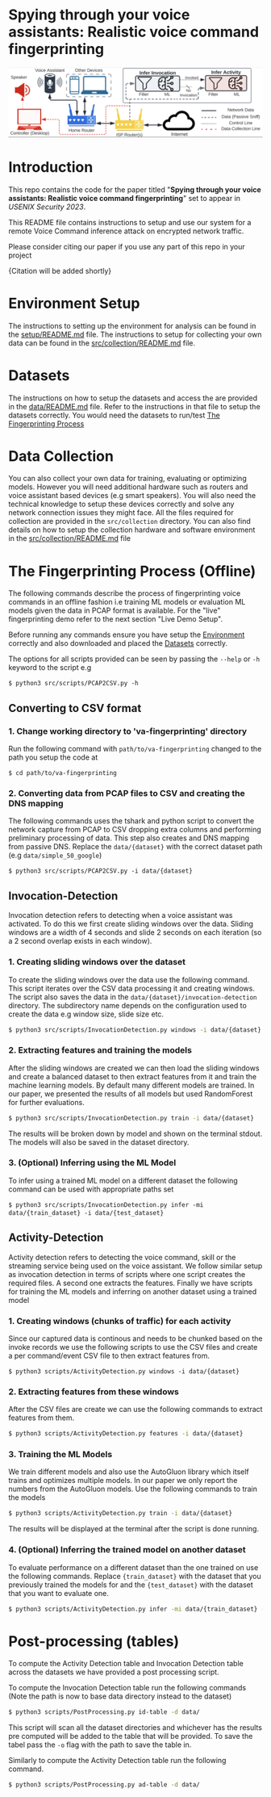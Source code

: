 # Spying through your voice assistants: Realistic voice command fingerprinting

![Process Diagram](setup/process_diagram.png)
# Introduction

This repo contains the code for the paper titled "**Spying through your voice assistants: Realistic voice command fingerprinting**" set to appear in *USENIX Security 2023*. 

This README file contains instructions to setup and use our system for a remote Voice Command inference attack on encrypted network traffic.

Please consider citing our paper if you use any part of this repo in your project

{Citation will be added shortly}

# Environment Setup

The instructions to setting up the environment for analysis can be found in the [setup/README.md](setup/README.md) file. The instructions to setup for collecting your own data can be found in the [src/collection/README.md](src/collection/README.md) file.

# Datasets

The instructions on how to setup the datasets and access the are provided in the [data/README.md](data/README.md) file. Refer to the instructions in that file to setup the datasets correctly. You would need the datasets to run/test [The Fingerprinting Process](#the-fingerprinting-process-offline)

# Data Collection

You can also collect your own data for training, evaluating or optimizing models. However you will need additional hardware such as routers and voice assistant based devices (e.g smart speakers). You will also need the technical knowledge to setup these devices correctly and solve any network connection issues they might face. All the files required for collection are provided in the `src/collection` directory. You can also find details on how to setup the collection hardware and software environment in the [src/collection/README.md](src/collection/README.md) file


# The Fingerprinting Process (Offline)

The following commands describe the process of fingerprinting voice commands in an offline fashion i.e training ML models or evaluation ML models given the data in PCAP format is available. For the "live" fingerprinting demo refer to the next section "Live Demo Setup".

Before running any commands ensure you have setup the [Environment](#environment-setup) correctly and also downloaded and placed the [Datasets](#datasets) correctly.

The options for all scripts provided can be seen by passing the `--help` or `-h` keyword to the script e.g

```console
$ python3 src/scripts/PCAP2CSV.py -h
```

## Converting to CSV format
### 1. Change working directory to 'va-fingerprinting' directory

Run the following command with `path/to/va-fingerprinting` changed to the path you setup the code at

```console
$ cd path/to/va-fingerprinting
```

### 2. Converting data from PCAP files to CSV and creating the DNS mapping

The following commands uses the tshark and python script to convert the network capture from PCAP to CSV dropping extra columns and performing preliminary processing of data. This step also creates and DNS mapping from passive DNS. Replace the `data/{dataset}` with the correct dataset path (e.g `data/simple_50_google`)

```console
$ python3 src/scripts/PCAP2CSV.py -i data/{dataset}
```

## Invocation-Detection

Invocation detection refers to detecting when a voice assistant was activated. To do this we first create sliding windows over the data. Sliding windows are a width of 4 seconds and slide 2 seconds on each iteration (so a 2 second overlap exists in each window).

### 1. Creating sliding windows over the dataset

To create the sliding windows over the data use the following command. This script iterates over the CSV data processing it and creating windows. The script also saves the data in the `data/{dataset}/invocation-detection` directory. The subdirectory name depends on the configuration used to create the data e.g window size, slide size etc.

```sh
$ python3 src/scripts/InvocationDetection.py windows -i data/{dataset}
```


### 2. Extracting features and training the models

After the sliding windows are created we can then load the sliding windows and create a balanced dataset to then extract features from it and train the machine learning models. By default many different models are trained. In our paper, we presented the results of all models but used RandomForest for further evaluations.

```sh
$ python3 src/scripts/InvocationDetection.py train -i data/{dataset}
```

The results will be broken down by model and shown on the terminal stdout. The models will also be saved in the dataset directory.

### 3. (Optional) Inferring using the ML Model

To infer using a trained ML model on a different dataset the following command can be used with appropriate paths set

```console
$ python3 src/scripts/InvocationDetection.py infer -mi data/{train_dataset} -i data/{test_dataset}
```

## Activity-Detection

Activity detection refers to detecting the voice command, skill or the streaming service being used on the voice assistant. We follow similar setup as invocation detection in terms of scripts where one script creates the required files. A second one extracts the features. Finally we have scripts for training the ML models and inferring on another dataset using a trained model

### 1. Creating windows (chunks of traffic) for each activity

Since our captured data is continous and needs to be chunked based on the invoke records we use the following scripts to use the CSV files and create a per command/event CSV file to then extract features from.

```console
$ python3 scripts/ActivityDetection.py windows -i data/{dataset}
```

### 2. Extracting features from these windows
After the CSV files are create we can use the following commands to extract features from them.

```sh
$ python3 scripts/ActivityDetection.py features -i data/{dataset}
```

### 3. Training the ML Models

We train different models and also use the AutoGluon library which itself trains and optimizes multiple models. In our paper we only report the numbers from the AutoGluon models. Use the following commands to train the models

```sh
$ python3 scripts/ActivityDetection.py train -i data/{dataset}
```

The results will be displayed at the terminal after the script is done running.

### 4. (Optional) Inferring the trained model on another dataset

To evaluate performance on a different dataset than the one trained on use the following commands. Replace `{train_dataset}` with the dataset that you previously trained the models for and the `{test_dataset}` with the dataset that you want to evaluate one.

```sh
$ python3 scripts/ActivityDetection.py infer -mi data/{train_dataset} -i data/{test_dataset}
```

# Post-processing (tables)

To compute the Activity Detection table and Invocation Detection table across the datasets we have provided a post processing script. 

To compute the Invocation Detection table run the following commands (Note the path is now to base data directory instead to the dataset)

```sh
$ python3 scripts/PostProcessing.py id-table -d data/
```

This script will scan all the dataset directories and whichever has the results pre computed will be added to the table that will be provided. To save the tabel pass the `-o` flag with the path to save the table in.

Similarly to compute the Activity Detection table run the following command.

```sh
$ python3 scripts/PostProcessing.py ad-table -d data/
```
